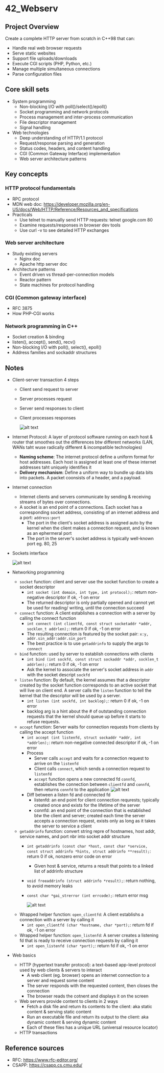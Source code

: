 # 42_Webserv
## Project Overview
Create a complete HTTP server from scratch in C++98 that can:
- Handle real web browser requests
- Serve static websites
- Support file uploads/downloads
- Execute CGI scripts (PHP, Python, etc.)
- Manage multiple simultaneous connections
- Parse configuration files
## Core skill sets
- System programming
    - Non-blocking I/O with poll()/select()/epoll()
    - Socket programming and network protocols
    - Process management and inter-process communication
    - File descriptor management
    - Signal handling
- Web technologies
    - Deep understanding of HTTP/1.1 protocol
    - Request/response parsing and generation
    - Status codes, headers, and content handling
    - CGI (Common Gateway Interface) implementation
    - Web server architecture patterns
## Key concepts
### HTTP protocol fundamentals
- RPC protocol
- MDN web doc: https://developer.mozilla.org/en-US/docs/Web/HTTP/Reference/Resources_and_specifications
- Practicals
    - Use telnet to manually send HTTP requests: telnet google.com 80
    - Examine requests/responses in browser dev tools
    - Use curl -v to see detailed HTTP exchanges
### Web server architecture
- Study existing servers
    - Nginx doc
    - Apache http server doc
- Architecture patterns
    - Event driven vs thread-per-connection models
    - Reactor pattern
    - State machines for protocol handling
### CGI (Common gateway interface)
- RFC 3875
- How PHP-CGI works
### Network programming in C++
- Socket creation & binding
- listen(), accept(), send(), recv()
- Non-blocking I/O with poll(), select(), epoll()
- Address families and sockaddr structures
## Notes
- Client-server transaction 4 steps
    - Client send request to server
    - Server processes request
    - Server send responses to client
    - Client processes responses

        ![alt text](<img/Screenshot 2025-08-16 at 19.01.00.png>)
- Internet Protocol: A layer of protocol software running on each host & router that smoothes out the differences btw different networks (LAN, WANs taht wuse radically different & incompatible technologies)
    - **Naming scheme**: The internet protocol define a uniform format for host addresses. Each host is assigned at least one of these internet addresses taht uniquely identifies it
    - **Delivery mechanism**: Define a uniform way to bundle up data bits into packets. A packet coonsists of a header, and a payload.
- Internet connection
    - Internet clients and servers communicate by sending & receiving streams of bytes over connections.
    - A socket is an end point of a connections. Each socket has a corresponding socket address, consisting of an internet address and a port: `address:port`
        - The port in the client's socket address is assigned auto by the kernel when the client makes a connection request, and is known as an ephermeral port
        - The port in the server's socket address is typically well-known port eg. 80, 25
- Sockets interface

    ![alt text](<img/Screenshot 2025-08-16 at 17.01.17.png>)
- Networking programming
    - `socket` function: client and server use the socket function to create a socket descriptor
        - `int socket (int domain, int type, int protocol);`: return non-negative descriptor if ok, -1 on error
        - The returned descriptor is only partially opened and cannot yet be used for reading/ writing, until the connection succeed
    - `connect` function: A client establishes a connection with a server by calling the connect function
        - `int connect (int clientfd, const struct socketaddr *addr, socklen_t addrlen);`: return 0 if ok, -1 on error
        - The resulting connection is featured by the socket pair: `x:y, addr.sin_addr:addr.sin_port`
        - The best practice is to use `getaddrinfo` to supply the args to `connect`
    - `bind` function: used by server to establish connections with clients
        - `int bind (int sockfd, const struct sockaddr *addr, socklen_t addrlen);`: return 0 if ok, -1 on error
        - Ask the kernel to associate the server's socket address in `addr` with the socket descript `sockfd`
    - `listen` function: By default, the kernel assumes that a descriptor created by the socket function corresponds to an active socket that will live on client end. A server calls the `listen` function to tell the kernel that the descriptor will be used by a server.
        - `int listen (int sockfd, int backlog);`: return 0 if ok, -1 on error
        - backlog arg is a hint about the # of outstanding connection requests that the kernel should queue up before it starts to refuse requests.
    - `accept` function: Server waits for connection requests from clients by calling the accept function
        - `int accept (int listenfd, struct sockaddr *addr, int *addrlen);`: return non-negative connected descriptor if ok, -1 on error
        - Process
            - Server calls `accept` and waits for a connection request to arrive on the `listenfd`
            - Client calls `connect`, which sends a connection request to `listenfd`
            - `accept` function opens a new connected fd `connfd`, establishes the connection between `clientfd` and `connfd`, then returns `connfd` to the application
            ![alt text](<img/Screenshot 2025-08-16 at 19.00.07.png>)
        - Diff between a listen fd and connected fd
            - listenfd: an end point for client connection requrests; typically created once and exists for the lifetime of the server
            - connfd: an end point of the connection that is established btw the client and server; created each time the server accepts a connection request, exists only as long as it takes the server to service a client
    - `getaddrinfo` function: convert string repre of hostnames, host addr, service names, and port nbr into socket addr structure
        - `int getaddrinfo (const char *host, const char *service, const struct addrinfo *hints, struct addrinfo **result);`: return 0 if ok, nonzero error code on error
            - Given host & service, returns a result that points to a linked list of addrinfo structure
        - `void freeaddrinfo (struct addrinfo *result);`: return nothing, to avoid memory leaks
        - `const char *gai_strerror (int errcode);`: return error msg

            ![alt text](<img/Screenshot 2025-08-16 at 19.13.47.png>)
    - Wrapped helper function: `open_clientfd`: A client establishs a connection with a server by calling it
        - `int open_clientfd (char *hostname, char *port);`: return fd if ok, -1 on error
    - Wrapped helper function: `open_listenfd`: A server creates a listening fd that is ready to receive connection requests by calling it
        - `int open_listenfd (char *port);`: return fd if ok, -1 on error
- Web basics
    - HTTP (hypertext transfer protocol): a text-based app-level protocol used by web clients & servers to interact
        - A web client (eg. browser) opens an internet connection to a server and request some content
        - The server responds with the requested content, then closes the connection
        - The browser reads the cotnent and displays it on the screen
    - Web servers provide content to clients in 2 ways
        - Fetch a disk file and return its contents to the client: aka static content & serving static content
        - Run an executable file and return its output to the client: aka dynamic content & serving dynamic content
        - Each of these files has a unique URL (universal resource locator)
    - HTTP transactions
    
## Reference sources
- RFC: https://www.rfc-editor.org/
- CSAPP: https://csapp.cs.cmu.edu/